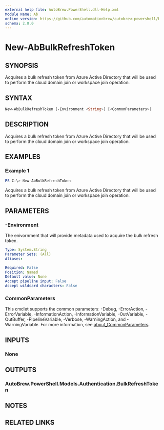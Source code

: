 ```yaml
---
external help file: AutoBrew.PowerShell.dll-Help.xml
Module Name: Ab
online version: https://github.com/automationbrew/autobrew-powershell/blob/main/docs/help/New-AbBulkRefreshToken.md
schema: 2.0.0
---
```


# New-AbBulkRefreshToken

## SYNOPSIS

Acquires a bulk refresh token from Azure Active Directory that will be used to perform the cloud domain join or workspace join operation.

## SYNTAX

```powershell
New-AbBulkRefreshToken [-Environment <String>] [<CommonParameters>]
```

## DESCRIPTION

Acquires a bulk refresh token from Azure Active Directory that will be used to perform the cloud domain join or workspace join operation.

## EXAMPLES

### Example 1

```powershell
PS C:\> New-AbBulkRefreshToken
```

Acquires a bulk refresh token from Azure Active Directory that will be used to perform the cloud domain join or workspace join operation.

## PARAMETERS

### -Environment

The enivornment that will provide metadata used to acquire the bulk refresh token.

```yaml
Type: System.String
Parameter Sets: (All)
Aliases:

Required: False
Position: Named
Default value: None
Accept pipeline input: False
Accept wildcard characters: False
```

### CommonParameters

This cmdlet supports the common parameters: -Debug, -ErrorAction, -ErrorVariable, -InformationAction, -InformationVariable, -OutVariable, -OutBuffer, -PipelineVariable, -Verbose, -WarningAction, and -WarningVariable. For more information, see [about_CommonParameters](http://go.microsoft.com/fwlink/?LinkID=113216).

## INPUTS

### None

## OUTPUTS

### AutoBrew.PowerShell.Models.Authentication.BulkRefreshToken

## NOTES

## RELATED LINKS
